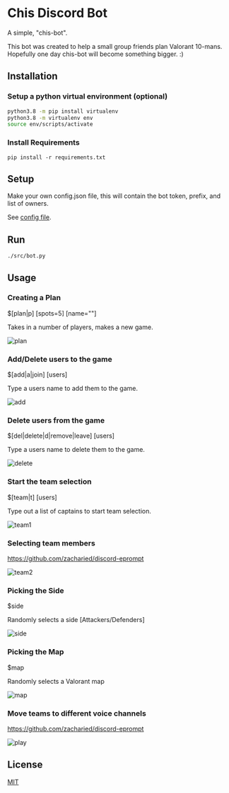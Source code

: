 # Chis Discord Bot

A simple, "chis-bot". 

This bot was created to help a small group friends plan Valorant 10-mans.
Hopefully one day chis-bot will become something bigger. :)


## Installation

### Setup a python virtual environment (optional)

``` bash
python3.8 -m pip install virtualenv
python3.8 -m virtualenv env
source env/scripts/activate
```

### Install Requirements

```
pip install -r requirements.txt
```

## Setup

Make your own config.json file, this will contain the bot token, prefix, and list of owners.

See [config file](config-example.json).


## Run

`./src/bot.py`

## Usage


### Creating a Plan

$[plan|p] [spots=5] [name=""]

Takes in a number of players, makes a new game.

![plan](https://i.imgur.com/aWKH89w.gif)

### Add/Delete users to the game

$[add|a|join] [users]

Type a users name to add them to the game.

![add](https://i.imgur.com/0wkp11u.gif)

### Delete users from the game

$[del|delete|d|remove|leave] [users]

Type a users name to delete them to the game.

![delete](https://i.imgur.com/ZDl7cuw.gif)

### Start the team selection

$[team|t] [users]

Type out a list of captains to start team selection.

![team1](https://i.imgur.com/3xAfZVe.gif)

### Selecting team members

https://github.com/zacharied/discord-eprompt

![team2](https://i.imgur.com/3WUbvAT.gif)

### Picking the Side

$side 

Randomly selects a side [Attackers/Defenders]

![side](https://i.imgur.com/PmmiRVZ.gif)

### Picking the Map

$map 

Randomly selects a Valorant map

![map](https://i.imgur.com/k7dalPJ.gif)


### Move teams to different voice channels

https://github.com/zacharied/discord-eprompt

![play](https://i.imgur.com/MATv1Io.gif)

## License

[MIT](https://choosealicense.com/licenses/mit/)
